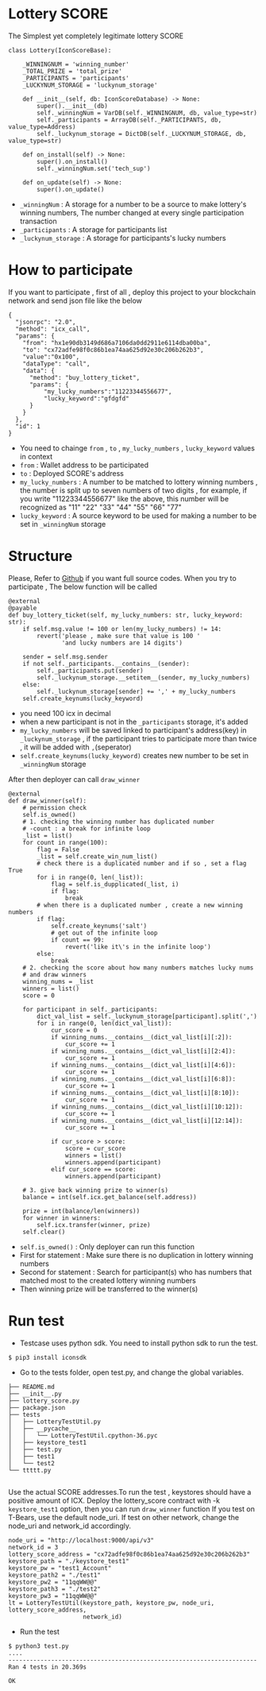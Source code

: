 # Lottery SCORE
The Simplest yet completely legitimate lottery SCORE

```
class Lottery(IconScoreBase):

    _WINNINGNUM = 'winning_number'
    _TOTAL_PRIZE = 'total_prize'
    _PARTICIPANTS = 'participants'
    _LUCKYNUM_STORAGE = 'luckynum_storage'

    def __init__(self, db: IconScoreDatabase) -> None:
        super().__init__(db)
        self._winningNum = VarDB(self._WINNINGNUM, db, value_type=str)
        self._participants = ArrayDB(self._PARTICIPANTS, db, value_type=Address)
        self._luckynum_storage = DictDB(self._LUCKYNUM_STORAGE, db, value_type=str)

    def on_install(self) -> None:
        super().on_install()
        self._winningNum.set('tech_sup')

    def on_update(self) -> None:
        super().on_update()

```
- `_winningNum` :  A storage for a number  to be a source to make lottery's winning numbers, The number changed at every single participation transaction
- `_participants` : A storage for participants list
- `_luckynum_storage` : A storage for participants's lucky numbers

# How to participate
If you want to participate , first of all , deploy this project to your blockchain network and send json file like the below
```
{
  "jsonrpc": "2.0",
  "method": "icx_call",
  "params": {
    "from": "hx1e90db3149d686a7106da0dd2911e6114dba00ba",
    "to": "cx72adfe98f0c86b1ea74aa625d92e30c206b262b3",
    "value":"0x100",
    "dataType": "call",
    "data": {
      "method": "buy_lottery_ticket",
      "params": {
	      "my_lucky_numbers":"11223344556677",
	      "lucky_keyword":"gfdgfd"
      }
    }
  },
  "id": 1
}
```
- You need to chainge `from` , `to` , `my_lucky_numbers` , `lucky_keyword` values in context
- `from` : Wallet address to be participated
- `to` : Deployed SCORE's address
- `my_lucky_numbers` : A number to be matched to lottery winning numbers , the number is split up to  seven numbers of two digits , for example, if you write "11223344556677" like the above, this number will be recognized as "11" "22" "33" "44" "55" "66" "77"
- `lucky_keyword` : A source keyword to be used for making a number to be set in `_winningNum` storage


# Structure
Please, Refer to [Github](https://github.com/nomadconnection/lottery_score) if you want full source codes.
When you try to participate , The below function will be called
```
@external
@payable
def buy_lottery_ticket(self, my_lucky_numbers: str, lucky_keyword: str):
    if self.msg.value != 100 or len(my_lucky_numbers) != 14:
        revert('please , make sure that value is 100 '
               'and lucky numbers are 14 digits')

    sender = self.msg.sender
    if not self._participants.__contains__(sender):
        self._participants.put(sender)
        self._luckynum_storage.__setitem__(sender, my_lucky_numbers)
    else:
        self._luckynum_storage[sender] += ',' + my_lucky_numbers
    self.create_keynums(lucky_keyword)
```
- you need 100 icx in decimal
- when a new participant is not in the `_participants` storage, it's added
- `my_lucky_numbers` will be saved linked to participant's address(key) in `_luckynum_storage` , if the participant tries to participate more than twice , it will be added with `,`(seperator)
- `self.create_keynums(lucky_keyword)` creates new number to be set in `_winningNum` storage

After then deployer can call `draw_winner` 
```
@external
def draw_winner(self):
    # permission check
    self.is_owned()
    # 1. checking the winning number has duplicated number
    # -count : a break for infinite loop
    _list = list()
    for count in range(100):
        flag = False
        _list = self.create_win_num_list()
        # check there is a duplicated number and if so , set a flag True
        for i in range(0, len(_list)):
            flag = self.is_dupplicated(_list, i)
            if flag:
                break
        # when there is a duplicated number , create a new winning numbers
        if flag:
            self.create_keynums('salt')
            # get out of the infinite loop
            if count == 99:
                revert('like it\'s in the infinite loop')
        else:
            break
    # 2. checking the score about how many numbers matches lucky nums
    # and draw winners
    winning_nums = _list
    winners = list()
    score = 0

    for participant in self._participants:
        dict_val_list = self._luckynum_storage[participant].split(',')
        for i in range(0, len(dict_val_list)):
            cur_score = 0
            if winning_nums.__contains__(dict_val_list[i][:2]):
                cur_score += 1
            if winning_nums.__contains__(dict_val_list[i][2:4]):
                cur_score += 1
            if winning_nums.__contains__(dict_val_list[i][4:6]):
                cur_score += 1
            if winning_nums.__contains__(dict_val_list[i][6:8]):
                cur_score += 1
            if winning_nums.__contains__(dict_val_list[i][8:10]):
                cur_score += 1
            if winning_nums.__contains__(dict_val_list[i][10:12]):
                cur_score += 1
            if winning_nums.__contains__(dict_val_list[i][12:14]):
                cur_score += 1

            if cur_score > score:
                score = cur_score
                winners = list()
                winners.append(participant)
            elif cur_score == score:
                winners.append(participant)

    # 3. give back winning prize to winner(s)
    balance = int(self.icx.get_balance(self.address))

    prize = int(balance/len(winners))
    for winner in winners:
        self.icx.transfer(winner, prize)
    self.clear()
```
- `self.is_owned()` : Only deployer can run this function
- First for statement : Make sure there is no duplication in lottery winning numbers
- Second for statement : Search for participant(s) who has numbers that matched most to the created lottery winning numbers
- Then winning prize will be transferred to the winner(s)

# Run test 
- Testcase uses python sdk. You need to install python sdk to run the test.
```
$ pip3 install iconsdk
```
- Go to the tests folder, open test.py, and change the global variables.
```
├── README.md
├── __init__.py
├── lottery_score.py
├── package.json
├── tests
│   ├── LotteryTestUtil.py
│   ├── __pycache__
│   │   └── LotteryTestUtil.cpython-36.pyc
│   ├── keystore_test1
│   ├── test.py
│   ├── test1
│   └── test2
└── ttttt.py


```
Use the actual SCORE addresses.To run the test , keystores should have a positive amount of ICX. Deploy the lottery_score contract with -k `keystore_test1` option, then you can run `draw_winner` function If you test on T-Bears, use the default node_uri. If test on other network, change the node_uri and network_id accordingly.
```
node_uri = "http://localhost:9000/api/v3"
network_id = 3
lottery_score_address = "cx72adfe98f0c86b1ea74aa625d92e30c206b262b3"
keystore_path = "./keystore_test1"
keystore_pw = "test1_Account"
keystore_path2 = "./test1"
keystore_pw2 = "11qqWW@@"
keystore_path3 = "./test2"
keystore_pw3 = "11qqWW@@"
lt = LotteryTestUtil(keystore_path, keystore_pw, node_uri, lottery_score_address,
                     network_id)
```

- Run the test
```
$ python3 test.py
....
----------------------------------------------------------------------
Ran 4 tests in 20.369s

OK
```
